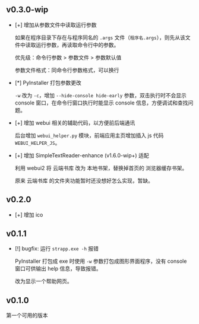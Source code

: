 ## v0.3.0-wip

* [+] 增加从参数文件中读取运行参数

  如果在程序目录下存在与程序同名的 `.args` 文件（`程序名.args`），则先从该文件中读取运行参数，再读取命令行中的参数。

  优先级：命令行参数 > 参数文件 > 参数默认值

  参数文件格式：同命令行参数格式，可以换行

* [*] PyInstaller 打包参数更改

  `-w` 改为 `-c`，增加 `--hide-console hide-early` 参数，双击执行时不会显示 console 窗口，在命令行窗口执行时能显示 console 信息，方便调试和查找问题。

* [+] 增加 webui 相关的辅助代码，以方便前后端通讯

  后台增加 `webui_helper.py` 模块，前端应用主页增加插入 js 代码 `WEBUI_HELPER_JS`。

* [+] 增加 SimpleTextReader-enhance (v1.6.0-wip+) 适配

  利用 webui2 将 云端书库 改为 本地书架，替换掉首页的 浏览器缓存书架。

  原来 云端书库 的文件夹功能暂时还没想好怎么实现，暂缺。

## v0.2.0

* [+] 增加 ico

## v0.1.1

* [!] bugfix: 运行 `strapp.exe -h` 报错

  PyInstaller 打包成 exe 时使用 `-w` 参数打包成图形界面程序，没有 console 窗口可供输出 help 信息，导致报错。

  改为显示一个帮助网页。

## v0.1.0

  第一个可用的版本
